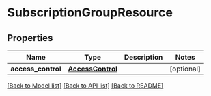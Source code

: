 # SubscriptionGroupResource

## Properties
Name | Type | Description | Notes
------------ | ------------- | ------------- | -------------
**access_control** | [**AccessControl**](AccessControl.md) |  | [optional] 

[[Back to Model list]](../README.md#documentation-for-models) [[Back to API list]](../README.md#documentation-for-api-endpoints) [[Back to README]](../README.md)


